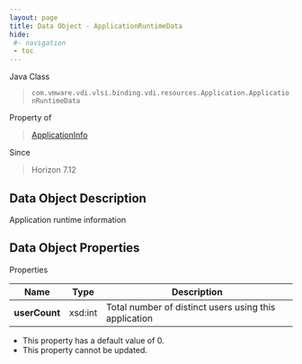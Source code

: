 ```yaml
---
layout: page
title: Data Object - ApplicationRuntimeData
hide:
 #- navigation
 - toc
---
```






Java Class  
> `com.vmware.vdi.vlsi.binding.vdi.resources.Application.ApplicationRuntimeData`

Property of  
> [ApplicationInfo](vdi.resources.Application.ApplicationInfo.md#field_detail)

Since  
> Horizon 7.12


## Data Object Description 

Application runtime information 

## Data Object Properties

Properties

Name |  Type |  Description   
---|---|---  
**userCount**|  xsd:int|  Total number of distinct users using this application   


  * This property has a default value of 0.
* This property cannot be updated.

  
  
  
   
  
  
